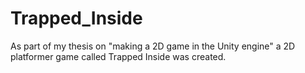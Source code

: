 # Trapped_Inside
As part of my thesis on "making a 2D game in the Unity engine" a 2D platformer game called Trapped Inside was created.
